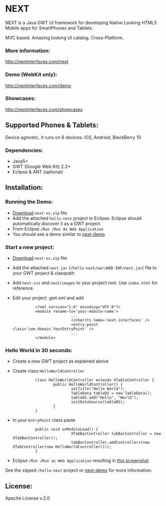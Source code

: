 NEXT
====

NEXT is a Java GWT UI framework for developing Native Looking HTML5 Mobile apps for SmartPhones and Tablets. 

MVC based. Amazing looking UI catalog. Cross-Platform.

### More information:
http://nextinterfaces.com/next
 
### Demo (WebKit only):
http://nextinterfaces.com/demo

### Showcases:
http://nextinterfaces.com/showcases


Supported Phones & Tablets:
---------------------------

Device agnostic, it runs on 6 devices: iOS, Android, BlackBerry 10

### Dependencies:
* Java5+
* GWT (Google Web Kit) 2.2+
* Eclipse & ANT (optional)
	
Installation:
-------------

### Running the Demo:
* [Download](http://nextinterfaces.com/download) `next-xx.zip` file 
* Add the attached `hello-next` project to Eclipse. Eclipse should automatically discover it as a GWT project.
* From Eclipse `/Run /Run As Web Application`
* You should see a demo similar to [next-demo](http://nextinterfaces.com/demo)

### Start a new project:
* [Download](http://nextinterfaces.com/download) `next-xx.zip` file 
* Add the attached `next.jar` (`/hello-next/war/WEB-INF/next.jar`) file to your GWT project & classpath
* Add `next.css` and `next/images` to your project root. Use `index.html` for reference.
* Edit your project .gwt.xml and add

				<?xml version="1.0" encoding="UTF-8"?>
				<module rename-to='your-mobule-name'>
								...
								<inherits name='next.interfaces' />
								<entry-point class='com.domain.YourEntryPoint' />
								...
				</module>


### Hello World in 30 seconds:

* Create a new GWT project as explained above 
* Create class `HelloWorldController`

				class HelloWorldController extends XTableController {
						public HelloWorldController() {
								setTitle("Hello World");
								TableData tableDS = new TableData();
								tableDS.add("Hello", "World");
								initDataSource(tableDS);
						}
				}
      
* In your `EntryPoint` class paste

				public void onModuleLoad() {
								XTabBarController tabBarController = new XTabBarController();
								tabBarController.addControllers(new XTabController(new HelloWorldController()));
				}

      
* Eclipse `/Run /Run as Web Application` resulting in [this screenshot](http://nextinterfaces.com/images/misc/hello-world-gwt-mobile-demo-phone-touch.png)

See the zipped `/hello-next` project or [next-demo](https://github.com/nextinterfaces/next-demo) for more information.


License:
--------------
Apache License v.2.0
 

